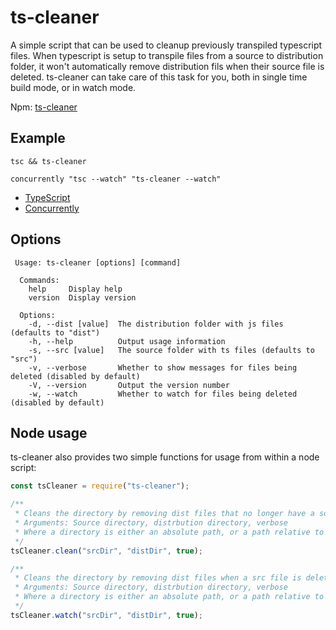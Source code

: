 # ts-cleaner

A simple script that can be used to cleanup previously transpiled typescript files. When typescript is setup to transpile files from a source to distribution folder, it won't automatically remove distribution fils when their source file is deleted. ts-cleaner can take care of this task for you, both in single time build mode, or in watch mode.

Npm: [ts-cleaner](https://www.npmjs.com/package/ts-cleaner)

## Example

```
tsc && ts-cleaner
```

```
concurrently "tsc --watch" "ts-cleaner --watch"
```

-   [TypeScript](https://www.npmjs.com/package/typescript)
-   [Concurrently](https://www.npmjs.com/package/concurrently)

## Options

```
 Usage: ts-cleaner [options] [command]

  Commands:
    help     Display help
    version  Display version

  Options:
    -d, --dist [value]  The distribution folder with js files (defaults to "dist")
    -h, --help          Output usage information
    -s, --src [value]   The source folder with ts files (defaults to "src")
    -v, --verbose       Whether to show messages for files being deleted (disabled by default)
    -V, --version       Output the version number
    -w, --watch         Whether to watch for files being deleted (disabled by default)
```

## Node usage

ts-cleaner also provides two simple functions for usage from within a node script:

```ts
const tsCleaner = require("ts-cleaner");

/**
 * Cleans the directory by removing dist files that no longer have a source file
 * Arguments: Source directory, distrbution directory, verbose
 * Where a directory is either an absolute path, or a path relative to process.cwd()
 */
tsCleaner.clean("srcDir", "distDir", true);

/**
 * Cleans the directory by removing dist files when a src file is deleted
 * Arguments: Source directory, distrbution directory, verbose
 * Where a directory is either an absolute path, or a path relative to process.cwd()
 */
tsCleaner.watch("srcDir", "distDir", true);
```
